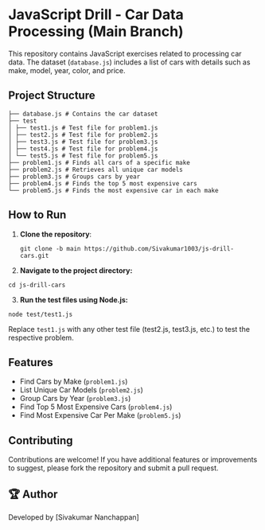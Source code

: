 # JavaScript Drill - Car Data Processing (Main Branch)

This repository contains JavaScript exercises related to processing car data. The dataset (`database.js`) includes a list of cars with details such as make, model, year, color, and price.

## Project Structure
```
├── database.js # Contains the car dataset
├── test
│ ├── test1.js # Test file for problem1.js 
│ ├── test2.js # Test file for problem2.js 
│ ├── test3.js # Test file for problem3.js 
│ ├── test4.js # Test file for problem4.js 
│ └── test5.js # Test file for problem5.js 
├── problem1.js # Finds all cars of a specific make 
├── problem2.js # Retrieves all unique car models 
├── problem3.js # Groups cars by year 
├── problem4.js # Finds the top 5 most expensive cars 
└── problem5.js # Finds the most expensive car in each make
```

## How to Run

1. **Clone the repository**:
   ```
   git clone -b main https://github.com/Sivakumar1003/js-drill-cars.git
2. **Navigate to the project directory:**
  ```
  cd js-drill-cars
  ```
3. **Run the test files using Node.js:**
  ```
  node test/test1.js
  ```
  Replace `test1.js` with any other test file (test2.js, test3.js, etc.) to test the respective problem.

## Features

  * Find Cars by Make (`problem1.js`)
  * List Unique Car Models (`problem2.js`)
  * Group Cars by Year (`problem3.js`)
  * Find Top 5 Most Expensive Cars (`problem4.js`)
  * Find Most Expensive Car Per Make (`problem5.js`)
 
 ## Contributing
Contributions are welcome! If you have additional features or improvements to suggest, please fork the repository and submit a pull request.

## 🏆 Author
Developed by [Sivakumar Nanchappan]